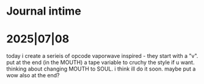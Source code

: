 # Journal intime

# 2025|07|08
today i create a serieis of opcode vaporwave inspired - they start with a "v".
put at the end (in the MOUTH) a tape variable to cruchy the style if u want.
thinking about changing MOUTH to SOUL. i think ill do it soon.
maybe put a wow also at the end?
